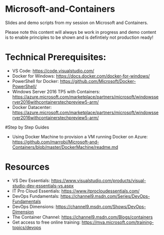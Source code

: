 # Microsoft-and-Containers
Slides and demo scripts from my session on Microsoft and Containers.

Please note this content will always be work in progress and demo content is to enable principles to be shown and is defintiely not production ready! 

# Technical Prerequisites:
-   VS Code: https://code.visualstudio.com/
-   Docker for Windows: https://docs.docker.com/docker-for-windows/
-   PowerShell for Docker: https://github.com/Microsoft/Docker-PowerShell/ 
-   Windows Server 2016 TP5 with Containers: https://azure.microsoft.com/marketplace/partners/microsoft/windowsserver2016withcontainerstechpreview5-arm/
-   Docker Datacenter: https://azure.microsoft.com/marketplace/partners/microsoft/windowsserver2016withcontainerstechpreview5-arm/

#Step by Step Guides
- Using Docker Machine to provision a VM running Docker on Azure: https://github.com/marrobi/Microsoft-and-Containers/blob/master/DockerMachine/readme.md

# Resources
-   VS Dev Essentials: https://www.visualstudio.com/products/visual-studio-dev-essentials-vs.aspx
-   IT Pro Cloud Essentials: https://www.itprocloudessentials.com/   
-   DevOps Fundamentals: https://channel9.msdn.com/Series/DevOps-Fundamentals 
-   DevOps Dimensions: https://channel9.msdn.com/Shows/DevOps-Dimension 
-   The Container Channel: https://channel9.msdn.com/Blogs/containers 
-   Get access to free online training: https://mva.microsoft.com/training-topics/devops 
